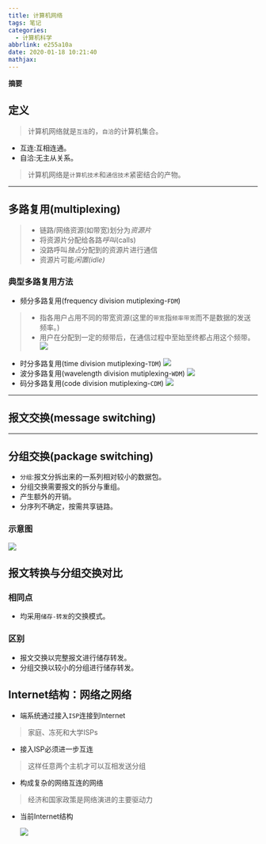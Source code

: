 ```yaml
---
title: 计算机网络
tags: 笔记
categories:
  - 计算机科学
abbrlink: e255a10a
date: 2020-01-18 10:21:40
mathjax:
---
```

**摘要**
<!--more-->

## 定义

> 计算机网络就是`互连`的，`自洽`的计算机集合。
- 互连:互相连通。
- 自洽:无主从关系。

> 计算机网络是`计算机技术`和`通信技术`紧密结合的产物。
---

## 多路复用(multiplexing)

>* 链路/网络资源(如带宽)划分为*资源片*
>* 将资源片分配给各路*呼叫*(calls)
>* 没路呼叫*独占*分配到的资源片进行通信
>* 资源片可能*闲置(idle)*

### 典型多路复用方法
- 频分多路复用(frequency division mutiplexing-`FDM`)
>* 指各用户占用不同的带宽资源(这里的`带宽`指`频率带宽`而不是数据的发送频率。)
>* 用户在分配到一定的频带后，在通信过程中至始至终都占用这个频带。
>![](https://raw.githubusercontent.com/a347807131/ms/master/images/20200118102250.png)
- 时分多路复用(time division mutiplexing-`TDM`)
![](https://raw.githubusercontent.com/a347807131/ms/master/images/20200118102320.png)
- 波分多路复用(wavelength division mutiplexing-`WDM`)
![](https://raw.githubusercontent.com/a347807131/ms/master/images/20200118102343.png)
- 码分多路复用(code division mutiplexing-`CDM`)
![](https://raw.githubusercontent.com/a347807131/ms/master/images/20200118102407.png)
---

## 报文交换(message switching)

---

## 分组交换(package switching)

* `分组`:报文分拆出来的一系列相对较小的数据包。
* 分组交换需要报文的拆分与重组。
* 产生额外的开销。
* 分序列不确定，按需共享链路。

### 示意图
![](https://raw.githubusercontent.com/a347807131/ms/master/images/20200118102507.png)

## 报文转换与分组交换对比

### 相同点
- 均采用`储存-转发`的交换模式。
### 区别
- 报文交换以完整报文进行储存转发。
- 分组交换以较小的分组进行储存转发。

## Internet结构：网络之网络

- 端系统通过接入`ISP`连接到Internet
> 家庭、冻死和大学ISPs
- 接入ISP必须进一步互连
> 这样任意两个主机才可以互相发送分组
- 构成复杂的网络互连的网络
> 经济和国家政策是网络演进的主要驱动力
- 当前Internet结构

  ![](https://raw.githubusercontent.com/a347807131/ms/master/images/20200118102535.png)